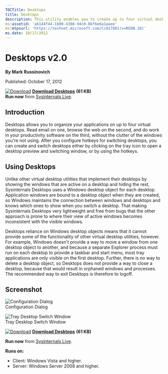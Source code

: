 ```yaml
--- 
TOCTitle: Desktops
title: Desktops
description: This utility enables you to create up to four virtual desktops and easily switch between them.
ms:assetid: 'a6144f44-1b00-4308-94c0-6bf6e6a1aaee'
ms:mtpsurl: 'https://technet.microsoft.com/Cc817881(v=MSDN.10)'
ms.date: 10/17/2012
---
```


Desktops v2.0
=============

**By Mark Russinovich**

Published: October 17, 2012

[![Download](/media/landing/sysinternals/download_sm.png)](https://download.sysinternals.com/files/Desktops.zip) [**Download Desktops**](https://download.sysinternals.com/files/Desktops.zip) **(61 KB)**  
**Run now** from [Sysinternals Live](https://live.sysinternals.com/Desktops.exe).


## Introduction

Desktops allows you to organize your applications on up to four virtual
desktops. Read email on one, browse the web on the second, and do work
in your productivity software on the third, without the clutter of the
windows you're not using. After you configure hotkeys for switching
desktops, you can create and switch desktops either by clicking on the
tray icon to open a desktop preview and switching window, or by using
the hotkeys.



## Using Desktops

Unlike other virtual desktop utilities that implement their desktops by
showing the windows that are active on a desktop and hiding the rest,
Sysinternals Desktops uses a Windows desktop object for each desktop.
Application windows are bound to a desktop object when they are created,
so Windows maintains the connection between windows and desktops and
knows which ones to show when you switch a desktop. That making
Sysinternals Desktops very lightweight and free from bugs that the other
approach is prone to where their view of active windows becomes
inconsistent with the visible windows.

Desktops reliance on Windows desktop objects means that it cannot
provide some of the functionality of other virtual desktop utilities,
however. For example, Windows doesn't provide a way to move a window
from one desktop object to another, and because a separate Explorer
process must run on each desktop to provide a taskbar and start menu,
most tray applications are only visible on the first desktop. Further,
there is no way to delete a desktop object, so Desktops does not provide
a way to close a desktop, because that would result in orphaned windows
and processes. The recommended way to exit Desktops is therefore to
logoff.  



## Screenshot

![Configuration Dialog](/media/landing/sysinternals/desktops.png "Configuration Dialog")  
Configuration Dialog

 

![Tray Desktop Switch Window](/media/landing/sysinternals/desktops2.png "Tray Desktop Switch Window")  
Tray Desktop Switch Window

[![Download](/media/landing/sysinternals/download_sm.png)](https://download.sysinternals.com/files/Desktops.zip) [**Download Desktops**](https://download.sysinternals.com/files/Desktops.zip) **(61 KB)**

**Run now** from [Sysinternals Live](https://live.sysinternals.com/Desktops.exe).

**Runs on:**

-   Client: Windows Vista and higher.
-   Server: Windows Server 2008 and higher.

